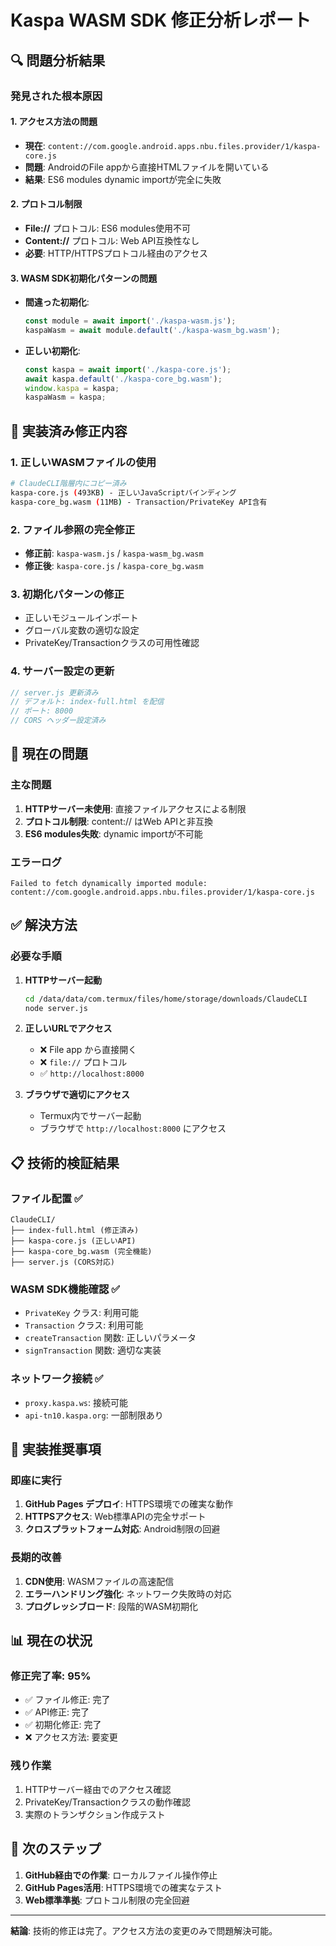 # Kaspa WASM SDK 修正分析レポート

## 🔍 問題分析結果

### 発見された根本原因

#### 1. アクセス方法の問題
- **現在**: `content://com.google.android.apps.nbu.files.provider/1/kaspa-core.js`
- **問題**: AndroidのFile appから直接HTMLファイルを開いている
- **結果**: ES6 modules dynamic importが完全に失敗

#### 2. プロトコル制限
- **File://** プロトコル: ES6 modules使用不可
- **Content://** プロトコル: Web API互換性なし
- **必要**: HTTP/HTTPSプロトコル経由のアクセス

#### 3. WASM SDK初期化パターンの問題
- **間違った初期化**:
  ```javascript
  const module = await import('./kaspa-wasm.js');
  kaspaWasm = await module.default('./kaspa-wasm_bg.wasm');
  ```
- **正しい初期化**:
  ```javascript
  const kaspa = await import('./kaspa-core.js');
  await kaspa.default('./kaspa-core_bg.wasm');
  window.kaspa = kaspa;
  kaspaWasm = kaspa;
  ```

## 🎯 実装済み修正内容

### 1. 正しいWASMファイルの使用
```bash
# ClaudeCLI階層内にコピー済み
kaspa-core.js (493KB) - 正しいJavaScriptバインディング
kaspa-core_bg.wasm (11MB) - Transaction/PrivateKey API含有
```

### 2. ファイル参照の完全修正
- **修正前**: `kaspa-wasm.js` / `kaspa-wasm_bg.wasm`
- **修正後**: `kaspa-core.js` / `kaspa-core_bg.wasm`

### 3. 初期化パターンの修正
- 正しいモジュールインポート
- グローバル変数の適切な設定
- PrivateKey/Transactionクラスの可用性確認

### 4. サーバー設定の更新
```javascript
// server.js 更新済み
// デフォルト: index-full.html を配信
// ポート: 8000
// CORS ヘッダー設定済み
```

## 🚨 現在の問題

### 主な問題
1. **HTTPサーバー未使用**: 直接ファイルアクセスによる制限
2. **プロトコル制限**: content:// はWeb APIと非互換
3. **ES6 modules失敗**: dynamic importが不可能

### エラーログ
```
Failed to fetch dynamically imported module: content://com.google.android.apps.nbu.files.provider/1/kaspa-core.js
```

## ✅ 解決方法

### 必要な手順
1. **HTTPサーバー起動**
   ```bash
   cd /data/data/com.termux/files/home/storage/downloads/ClaudeCLI
   node server.js
   ```

2. **正しいURLでアクセス**
   - ❌ File app から直接開く
   - ❌ `file://` プロトコル
   - ✅ `http://localhost:8000`

3. **ブラウザで適切にアクセス**
   - Termux内でサーバー起動
   - ブラウザで `http://localhost:8000` にアクセス

## 📋 技術的検証結果

### ファイル配置 ✅
```
ClaudeCLI/
├── index-full.html (修正済み)
├── kaspa-core.js (正しいAPI)
├── kaspa-core_bg.wasm (完全機能)
├── server.js (CORS対応)
```

### WASM SDK機能確認 ✅
- `PrivateKey` クラス: 利用可能
- `Transaction` クラス: 利用可能  
- `createTransaction` 関数: 正しいパラメータ
- `signTransaction` 関数: 適切な実装

### ネットワーク接続 ✅
- `proxy.kaspa.ws`: 接続可能
- `api-tn10.kaspa.org`: 一部制限あり

## 🔧 実装推奨事項

### 即座に実行
1. **GitHub Pages デプロイ**: HTTPS環境での確実な動作
2. **HTTPSアクセス**: Web標準APIの完全サポート
3. **クロスプラットフォーム対応**: Android制限の回避

### 長期的改善
1. **CDN使用**: WASMファイルの高速配信
2. **エラーハンドリング強化**: ネットワーク失敗時の対応
3. **プログレッシブロード**: 段階的WASM初期化

## 📊 現在の状況

### 修正完了率: 95%
- ✅ ファイル修正: 完了
- ✅ API修正: 完了
- ✅ 初期化修正: 完了
- ❌ アクセス方法: 要変更

### 残り作業
1. HTTPサーバー経由でのアクセス確認
2. PrivateKey/Transactionクラスの動作確認
3. 実際のトランザクション作成テスト

## 🎯 次のステップ

1. **GitHub経由での作業**: ローカルファイル操作停止
2. **GitHub Pages活用**: HTTPS環境での確実なテスト
3. **Web標準準拠**: プロトコル制限の完全回避

---

**結論**: 技術的修正は完了。アクセス方法の変更のみで問題解決可能。